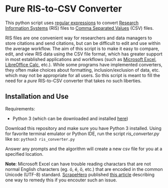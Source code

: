 # Pure RIS-to-CSV Converter #

This python script uses [regular expressions](https://en.wikipedia.org/wiki/Regular_expression) to convert [Research Information Systems]("https://en.wikipedia.org/wiki/RIS_(file_format)") (RIS) files to [Comma Separated Values](https://en.wikipedia.org/wiki/Comma-separated_values) (CSV) files. 

RIS files are one convenient way for researchers and data managers to store citations and send citations, but can be difficult to edit and use within the average workflow. The aim of this script is to make it easy to compare, edit, and view RIS data using the CSV file format, which has greater support in most established applications and workflows (such as [Microsoft Excel](https://products.office.com/en-us/excel), [LibreOffice Calc](https://www.libreoffice.org/discover/calc/), etc.). While some programs have implemented converters, they often make choices about formatting, inclusion/exclusion of data, etc. which may not be appropriate for all users. So this script is meant to fill the need for a _pure_ RIS-to-CSV converter that takes no such liberties. 

## Installation and Use ##

Requirements:
* Python 3 (which can be downloaded and installed [here](https://www.python.org/downloads/))

Download this repository and make sure you have Python 3 installed. Using for favorite terminal emulator or Python IDE, run the script _ris_converter.py_ like so:
`python3 ris_converter.py`

Answer any prompts and the algorithm will create a new csv file for you at a specified location.

__Note__: Microsoft Excel can have trouble reading charactars that are not normal English characters (eg. ó, é, ö, etc.) that are encoded in the common Unicode (UTF-8) standard. [ScrapeHero](https://scrapehero.freshdesk.com/support/home) published [this article](https://scrapehero.freshdesk.com/support/solutions/articles/5000617795-how-to-open-csv-files-that-have-unicode-unprintable-or-weird-looking-characters-in-excel) describing one way to remedy this if you encouter such an issue.


